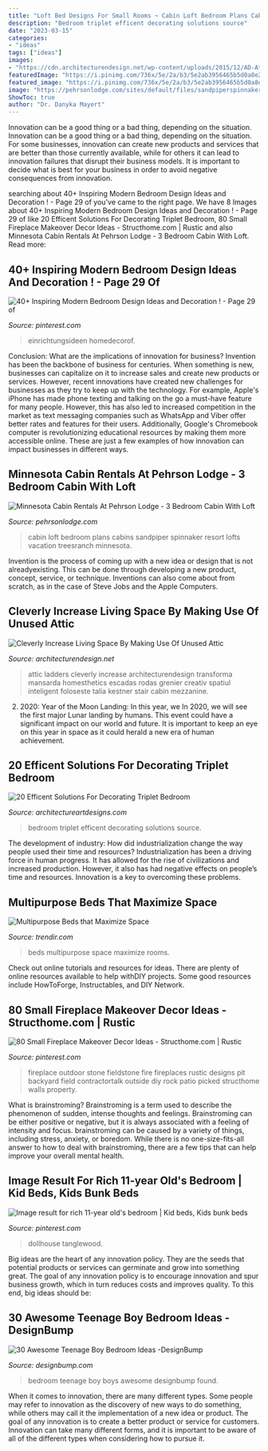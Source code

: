 ```yaml
---
title: "Loft Bed Designs For Small Rooms ~ Cabin Loft Bedroom Plans Cabins Sandpiper Spinnaker Resort Lofts Vacation Treesranch Minnesota"
description: "Bedroom triplet efficent decorating solutions source"
date: "2023-03-15"
categories:
- "ideas"
tags: ["ideas"]
images:
- "https://cdn.architecturendesign.net/wp-content/uploads/2015/12/AD-Attic-Living-Space-Design-19.jpg"
featuredImage: "https://i.pinimg.com/736x/5e/2a/b3/5e2ab3956465b5d0a8e288eb93fb726c.jpg"
featured_image: "https://i.pinimg.com/736x/5e/2a/b3/5e2ab3956465b5d0a8e288eb93fb726c.jpg"
image: "https://pehrsonlodge.com/sites/default/files/sandpiperspinnakerweb.jpg"
ShowToc: true
author: "Dr. Danyka Mayert"
---
```



Innovation can be a good thing or a bad thing, depending on the situation.
Innovation can be a good thing or a bad thing, depending on the situation. For some businesses, innovation can create new products and services that are better than those currently available, while for others it can lead to innovation failures that disrupt their business models. It is important to decide what is best for your business in order to avoid negative consequences from innovation.

	

		
searching about 40+ Inspiring Modern Bedroom Design Ideas and Decoration ! - Page 29 of you've came to the right page. We have 8 Images about 40+ Inspiring Modern Bedroom Design Ideas and Decoration ! - Page 29 of like 20 Efficent Solutions For Decorating Triplet Bedroom, 80 Small Fireplace Makeover Decor Ideas - Structhome.com | Rustic and also Minnesota Cabin Rentals At Pehrson Lodge - 3 Bedroom Cabin With Loft. Read more:
		
    
## 40+ Inspiring Modern Bedroom Design Ideas And Decoration ! - Page 29 Of

<img loading=lazy src="https://i.pinimg.com/736x/b5/86/1f/b5861f23d57a6118ffb9a9269287d874.jpg" onerror="this.onerror=null;this.src='https://tse1.mm.bing.net/th?id=OIP.t5ZvmAMXE-1_PuYzO6f8ZgHaLZ&amp;pid=15.1';" alt="40+ Inspiring Modern Bedroom Design Ideas and Decoration ! - Page 29 of">

_Source: pinterest.com_

>einrichtungsideen homedecorof. 

	

Conclusion: What are the implications of innovation for business?
Invention has been the backbone of business for centuries. When something is new, businesses can capitalize on it to increase sales and create new products or services. However, recent innovations have created new challenges for businesses as they try to keep up with the technology. For example, Apple's iPhone has made phone texting and talking on the go a must-have feature for many people. However, this has also led to increased competition in the market as text messaging companies such as WhatsApp and Viber offer better rates and features for their users. Additionally, Google's Chromebook computer is revolutionizing educational resources by making them more accessible online. These are just a few examples of how innovation can impact businesses in different ways.

    
## Minnesota Cabin Rentals At Pehrson Lodge - 3 Bedroom Cabin With Loft

<img loading=lazy src="https://pehrsonlodge.com/sites/default/files/sandpiperspinnakerweb.jpg" onerror="this.onerror=null;this.src='https://tse3.mm.bing.net/th?id=OIP.J7GI7Ko2AsPqLnr3xF1v9gHaE8&amp;pid=15.1';" alt="Minnesota Cabin Rentals At Pehrson Lodge - 3 Bedroom Cabin With Loft">

_Source: pehrsonlodge.com_

>cabin loft bedroom plans cabins sandpiper spinnaker resort lofts vacation treesranch minnesota. 

	

Invention is the process of coming up with a new idea or design that is not alreadyexisting. This can be done through developing a new product, concept, service, or technique. Inventions can also come about from scratch, as in the case of Steve Jobs and the Apple Computers.

    
## Cleverly Increase Living Space By Making Use Of Unused Attic

<img loading=lazy src="https://cdn.architecturendesign.net/wp-content/uploads/2015/12/AD-Attic-Living-Space-Design-19.jpg" onerror="this.onerror=null;this.src='https://tse2.mm.bing.net/th?id=OIP.uFU7mKTH0Udx7MIJ_xvSzgHaLH&amp;pid=15.1';" alt="Cleverly Increase Living Space By Making Use Of Unused Attic">

_Source: architecturendesign.net_

>attic ladders cleverly increase architecturendesign transforma mansarda homesthetics escadas rodas grenier creativ spatiul inteligent foloseste talia kestner stair cabin mezzanine. 

	

2) 2020: Year of the Moon Landing: In this year, we
In 2020, we will see the first major Lunar landing by humans. This event could have a significant impact on our world and future. It is important to keep an eye on this year in space as it could herald a new era of human achievement.

    
## 20 Efficent Solutions For Decorating Triplet Bedroom

<img loading=lazy src="https://www.architectureartdesigns.com/wp-content/uploads/2015/05/159-630x941.jpg" onerror="this.onerror=null;this.src='https://tse1.mm.bing.net/th?id=OIP.kQl6ac5BEWWyn_kLW4s5XwHaLD&amp;pid=15.1';" alt="20 Efficent Solutions For Decorating Triplet Bedroom">

_Source: architectureartdesigns.com_

>bedroom triplet efficent decorating solutions source. 

	

The development of industry: How did industrialization change the way people used their time and resources?
Industrialization has been a driving force in human progress. It has allowed for the rise of civilizations and increased production. However, it also has had negative effects on people’s time and resources. Innovation is a key to overcoming these problems.

    
## Multipurpose Beds That Maximize Space

<img loading=lazy src="https://cdn.trendir.com/wp-content/uploads/2016/10/Scandinavian-Multipurpose-Beds-that-Maximize-Space.jpg" onerror="this.onerror=null;this.src='https://tse2.mm.bing.net/th?id=OIP.DBZglRG6IHXwtu9lDR_dMgHaLE&amp;pid=15.1';" alt="Multipurpose Beds that Maximize Space">

_Source: trendir.com_

>beds multipurpose space maximize rooms. 

	

Check out online tutorials and resources for ideas. There are plenty of online resources available to help withDIY projects. Some good resources include HowToForge, Instructables, and DIY Network. 

    
## 80 Small Fireplace Makeover Decor Ideas - Structhome.com | Rustic

<img loading=lazy src="https://i.pinimg.com/736x/42/1b/fc/421bfc1d84317bd776578340906082fc.jpg" onerror="this.onerror=null;this.src='https://tse2.mm.bing.net/th?id=OIP.WUhPy41wxrlWOxvZQ9N4fwHaNK&amp;pid=15.1';" alt="80 Small Fireplace Makeover Decor Ideas - Structhome.com | Rustic">

_Source: pinterest.com_

>fireplace outdoor stone fieldstone fire fireplaces rustic designs pit backyard field contractortalk outside diy rock patio picked structhome walls property. 

	

What is brainstroming?
Brainstroming is a term used to describe the phenomenon of sudden, intense thoughts and feelings. Brainstroming can be either positive or negative, but it is always associated with a feeling of intensity and focus. brainstroming can be caused by a variety of things, including stress, anxiety, or boredom. While there is no one-size-fits-all answer to how to deal with brainstroming, there are a few tips that can help improve your overall mental health.

    
## Image Result For Rich 11-year Old&#039;s Bedroom | Kid Beds, Kids Bunk Beds

<img loading=lazy src="https://i.pinimg.com/736x/5e/2a/b3/5e2ab3956465b5d0a8e288eb93fb726c.jpg" onerror="this.onerror=null;this.src='https://tse1.mm.bing.net/th?id=OIP.36ipyz3Yx8NcAaPro0WnjQHaLG&amp;pid=15.1';" alt="Image result for rich 11-year old&#039;s bedroom | Kid beds, Kids bunk beds">

_Source: pinterest.com_

>dollhouse tanglewood. 

	

Big ideas are the heart of any innovation policy. They are the seeds that potential products or services can germinate and grow into something great. The goal of any innovation policy is to encourage innovation and spur business growth, which in turn reduces costs and improves quality. To this end, big ideas should be: 

    
## 30 Awesome Teenage Boy Bedroom Ideas -DesignBump

<img loading=lazy src="https://cdn.designbump.com/wp-content/uploads/2014/10/teenage-boys-bedroom-ideas-011.jpg" onerror="this.onerror=null;this.src='https://tse1.mm.bing.net/th?id=OIP.Ph94YdNsZQZy8j5MfEVxYAHaLH&amp;pid=15.1';" alt="30 Awesome Teenage Boy Bedroom Ideas -DesignBump">

_Source: designbump.com_

>bedroom teenage boy boys awesome designbump found. 

	

When it comes to innovation, there are many different types. Some people may refer to innovation as the discovery of new ways to do something, while others may call it the implementation of a new idea or product. The goal of any innovation is to create a better product or service for customers. Innovation can take many different forms, and it is important to be aware of all of the different types when considering how to pursue it.

